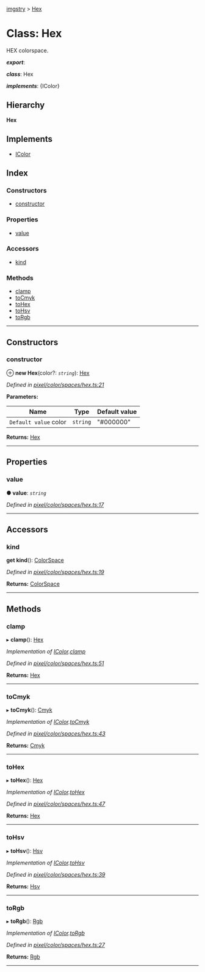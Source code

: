 [imgstry](../README.md) > [Hex](../classes/hex.md)

# Class: Hex

HEX colorspace.

*__export__*: 

*__class__*: Hex

*__implements__*: {IColor}

## Hierarchy

**Hex**

## Implements

* [IColor](../interfaces/icolor.md)

## Index

### Constructors

* [constructor](hex.md#constructor)

### Properties

* [value](hex.md#value)

### Accessors

* [kind](hex.md#kind)

### Methods

* [clamp](hex.md#clamp)
* [toCmyk](hex.md#tocmyk)
* [toHex](hex.md#tohex)
* [toHsv](hex.md#tohsv)
* [toRgb](hex.md#torgb)

---

## Constructors

<a id="constructor"></a>

###  constructor

⊕ **new Hex**(color?: *`string`*): [Hex](hex.md)

*Defined in [pixel/color/spaces/hex.ts:21](https://github.com/visual-cortex/imgstry/blob/master/source/pixel/color/spaces/hex.ts#L21)*

**Parameters:**

| Name | Type | Default value |
| ------ | ------ | ------ |
| `Default value` color | `string` | &quot;#000000&quot; |

**Returns:** [Hex](hex.md)

___

## Properties

<a id="value"></a>

###  value

**● value**: *`string`*

*Defined in [pixel/color/spaces/hex.ts:17](https://github.com/visual-cortex/imgstry/blob/master/source/pixel/color/spaces/hex.ts#L17)*

___

## Accessors

<a id="kind"></a>

###  kind

**get kind**(): [ColorSpace](../enums/colorspace.md)

*Defined in [pixel/color/spaces/hex.ts:19](https://github.com/visual-cortex/imgstry/blob/master/source/pixel/color/spaces/hex.ts#L19)*

**Returns:** [ColorSpace](../enums/colorspace.md)

___

## Methods

<a id="clamp"></a>

###  clamp

▸ **clamp**(): [Hex](hex.md)

*Implementation of [IColor](../interfaces/icolor.md).[clamp](../interfaces/icolor.md#clamp)*

*Defined in [pixel/color/spaces/hex.ts:51](https://github.com/visual-cortex/imgstry/blob/master/source/pixel/color/spaces/hex.ts#L51)*

**Returns:** [Hex](hex.md)

___
<a id="tocmyk"></a>

###  toCmyk

▸ **toCmyk**(): [Cmyk](cmyk.md)

*Implementation of [IColor](../interfaces/icolor.md).[toCmyk](../interfaces/icolor.md#tocmyk)*

*Defined in [pixel/color/spaces/hex.ts:43](https://github.com/visual-cortex/imgstry/blob/master/source/pixel/color/spaces/hex.ts#L43)*

**Returns:** [Cmyk](cmyk.md)

___
<a id="tohex"></a>

###  toHex

▸ **toHex**(): [Hex](hex.md)

*Implementation of [IColor](../interfaces/icolor.md).[toHex](../interfaces/icolor.md#tohex)*

*Defined in [pixel/color/spaces/hex.ts:47](https://github.com/visual-cortex/imgstry/blob/master/source/pixel/color/spaces/hex.ts#L47)*

**Returns:** [Hex](hex.md)

___
<a id="tohsv"></a>

###  toHsv

▸ **toHsv**(): [Hsv](hsv.md)

*Implementation of [IColor](../interfaces/icolor.md).[toHsv](../interfaces/icolor.md#tohsv)*

*Defined in [pixel/color/spaces/hex.ts:39](https://github.com/visual-cortex/imgstry/blob/master/source/pixel/color/spaces/hex.ts#L39)*

**Returns:** [Hsv](hsv.md)

___
<a id="torgb"></a>

###  toRgb

▸ **toRgb**(): [Rgb](rgb.md)

*Implementation of [IColor](../interfaces/icolor.md).[toRgb](../interfaces/icolor.md#torgb)*

*Defined in [pixel/color/spaces/hex.ts:27](https://github.com/visual-cortex/imgstry/blob/master/source/pixel/color/spaces/hex.ts#L27)*

**Returns:** [Rgb](rgb.md)

___

